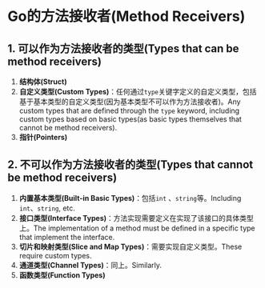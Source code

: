 # Go的方法接收者(Method Receivers)

## 1. 可以作为方法接收者的类型(Types that can be method receivers)

1. **结构体(Struct)**
2. **自定义类型(Custom Types)**：任何通过`type`关键字定义的自定义类型，包括基于基本类型的自定义类型(因为基本类型不可以作为方法接收者)。Any custom types that are defined through the `type` keyword, including custom types based on basic types(as basic types themselves that cannot be method receivers).
3. **指针(Pointers)**



## 2. 不可以作为方法接收者的类型(Types that cannot be method receivers)

1. **内置基本类型(Built-in Basic Types)**：包括`int` 、`string`等。Including `int`、`string`, etc.
2. **接口类型(Interface Types)**：方法实现需要定义在实现了该接口的具体类型上。The implementation of a method must be defined in a specific type that implement the interface.
3. **切片和映射类型(Slice and Map Types)**：需要实现自定义类型。These require custom types.
4. **通道类型(Channel Types)**：同上。Similarly.
5. **函数类型(Function Types)**

